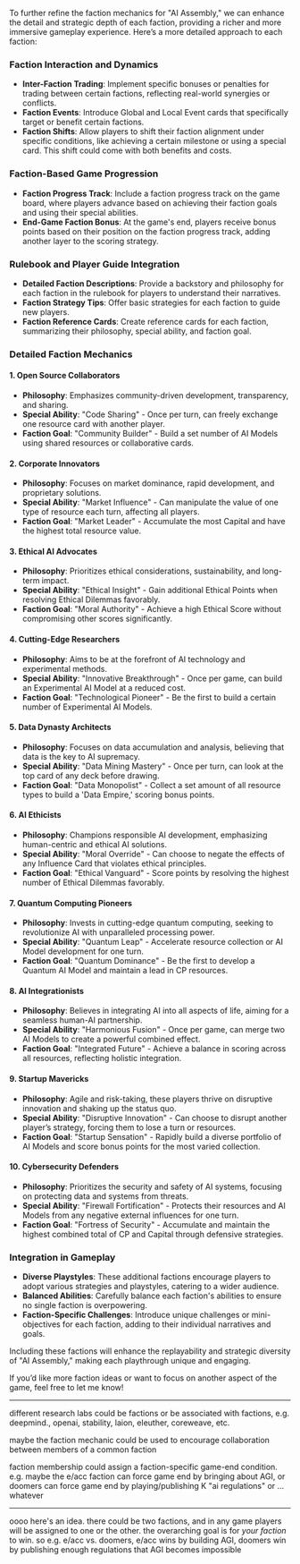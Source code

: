 To further refine the faction mechanics for "AI Assembly," we can enhance the detail and strategic depth of each faction, providing a richer and more immersive gameplay experience. Here’s a more detailed approach to each faction:


### Faction Interaction and Dynamics

- **Inter-Faction Trading**: Implement specific bonuses or penalties for trading between certain factions, reflecting real-world synergies or conflicts.
- **Faction Events**: Introduce Global and Local Event cards that specifically target or benefit certain factions.
- **Faction Shifts**: Allow players to shift their faction alignment under specific conditions, like achieving a certain milestone or using a special card. This shift could come with both benefits and costs.

### Faction-Based Game Progression

- **Faction Progress Track**: Include a faction progress track on the game board, where players advance based on achieving their faction goals and using their special abilities.
- **End-Game Faction Bonus**: At the game's end, players receive bonus points based on their position on the faction progress track, adding another layer to the scoring strategy.

### Rulebook and Player Guide Integration

- **Detailed Faction Descriptions**: Provide a backstory and philosophy for each faction in the rulebook for players to understand their narratives.
- **Faction Strategy Tips**: Offer basic strategies for each faction to guide new players.
- **Faction Reference Cards**: Create reference cards for each faction, summarizing their philosophy, special ability, and faction goal.

### Detailed Faction Mechanics

#### 1. Open Source Collaborators

- **Philosophy**: Emphasizes community-driven development, transparency, and sharing.
- **Special Ability**: "Code Sharing" - Once per turn, can freely exchange one resource card with another player.
- **Faction Goal**: "Community Builder" - Build a set number of AI Models using shared resources or collaborative cards.

#### 2. Corporate Innovators

- **Philosophy**: Focuses on market dominance, rapid development, and proprietary solutions.
- **Special Ability**: "Market Influence" - Can manipulate the value of one type of resource each turn, affecting all players.
- **Faction Goal**: "Market Leader" - Accumulate the most Capital and have the highest total resource value.

#### 3. Ethical AI Advocates

- **Philosophy**: Prioritizes ethical considerations, sustainability, and long-term impact.
- **Special Ability**: "Ethical Insight" - Gain additional Ethical Points when resolving Ethical Dilemmas favorably.
- **Faction Goal**: "Moral Authority" - Achieve a high Ethical Score without compromising other scores significantly.

#### 4. Cutting-Edge Researchers

- **Philosophy**: Aims to be at the forefront of AI technology and experimental methods.
- **Special Ability**: "Innovative Breakthrough" - Once per game, can build an Experimental AI Model at a reduced cost.
- **Faction Goal**: "Technological Pioneer" - Be the first to build a certain number of Experimental AI Models.


#### 5. Data Dynasty Architects

- **Philosophy**: Focuses on data accumulation and analysis, believing that data is the key to AI supremacy.
- **Special Ability**: "Data Mining Mastery" - Once per turn, can look at the top card of any deck before drawing.
- **Faction Goal**: "Data Monopolist" - Collect a set amount of all resource types to build a 'Data Empire,' scoring bonus points.

#### 6. AI Ethicists

- **Philosophy**: Champions responsible AI development, emphasizing human-centric and ethical AI solutions.
- **Special Ability**: "Moral Override" - Can choose to negate the effects of any Influence Card that violates ethical principles.
- **Faction Goal**: "Ethical Vanguard" - Score points by resolving the highest number of Ethical Dilemmas favorably.

#### 7. Quantum Computing Pioneers

- **Philosophy**: Invests in cutting-edge quantum computing, seeking to revolutionize AI with unparalleled processing power.
- **Special Ability**: "Quantum Leap" - Accelerate resource collection or AI Model development for one turn.
- **Faction Goal**: "Quantum Dominance" - Be the first to develop a Quantum AI Model and maintain a lead in CP resources.

#### 8. AI Integrationists

- **Philosophy**: Believes in integrating AI into all aspects of life, aiming for a seamless human-AI partnership.
- **Special Ability**: "Harmonious Fusion" - Once per game, can merge two AI Models to create a powerful combined effect.
- **Faction Goal**: "Integrated Future" - Achieve a balance in scoring across all resources, reflecting holistic integration.

#### 9. Startup Mavericks

- **Philosophy**: Agile and risk-taking, these players thrive on disruptive innovation and shaking up the status quo.
- **Special Ability**: "Disruptive Innovation" - Can choose to disrupt another player’s strategy, forcing them to lose a turn or resources.
- **Faction Goal**: "Startup Sensation" - Rapidly build a diverse portfolio of AI Models and score bonus points for the most varied collection.

#### 10. Cybersecurity Defenders

- **Philosophy**: Prioritizes the security and safety of AI systems, focusing on protecting data and systems from threats.
- **Special Ability**: "Firewall Fortification" - Protects their resources and AI Models from any negative external influences for one turn.
- **Faction Goal**: "Fortress of Security" - Accumulate and maintain the highest combined total of CP and Capital through defensive strategies.

### Integration in Gameplay

- **Diverse Playstyles**: These additional factions encourage players to adopt various strategies and playstyles, catering to a wider audience.
- **Balanced Abilities**: Carefully balance each faction's abilities to ensure no single faction is overpowering.
- **Faction-Specific Challenges**: Introduce unique challenges or mini-objectives for each faction, adding to their individual narratives and goals.

Including these factions will enhance the replayability and strategic diversity of "AI Assembly," making each playthrough unique and engaging.

If you’d like more faction ideas or want to focus on another aspect of the game, feel free to let me know!

---

different research labs could be factions or be associated with factions, e.g. deepmind., openai, stability, laion, eleuther, coreweave, etc.

maybe the faction mechanic could be used to encourage collaboration between members of a common faction

faction membership could assign a faction-specific game-end condition. e.g. maybe the e/acc faction can force game end by bringing about AGI, or doomers can force game end by playing/publishing K "ai regulations" or ... whatever

---

oooo here's an idea. there could be two factions, and in any game players will be assigned to one or the other. the overarching goal is for *your faction* to win. so e.g. e/acc vs. doomers, e/acc wins by building AGI, doomers win by publishing enough regulations that AGI becomes impossible
